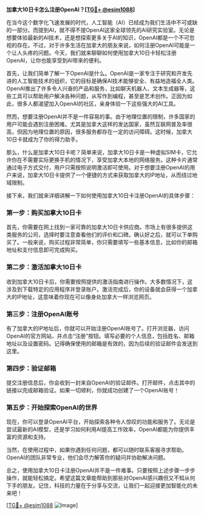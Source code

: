 **加拿大10日卡怎么注册OpenAI？[[TG💪+ @esim1088](https://t.me/s/esim1088)]**

在当今这个数字化飞速发展的时代，人工智能（AI）已经成为我们生活中不可或缺的一部分。而提到AI，就不得不提OpenAI这家全球领先的AI研究实验室。无论是想要体验最新的AI技术，还是想探索更多关于AI的知识，OpenAI都是一个不可忽视的存在。不过，对于许多生活在加拿大的朋友来说，如何注册OpenAI可能是一个让人头疼的问题。今天，我们就来聊聊如何使用加拿大10日卡轻松注册OpenAI，让你也能享受到AI带来的便利。

首先，让我们简单了解一下OpenAI是什么。OpenAI是一家专注于研究和开发先进的人工智能技术的组织，它的目标是确保AI技术能够安全、有益地造福全人类。OpenAI推出了许多令人兴奋的产品和服务，比如聊天机器人、文本生成器等，这些工具可以帮助用户解决各种问题，从写作到编程，甚至是艺术创作。正因为如此，很多人都渴望加入OpenAI的社区，亲身体验一下这些强大的AI工具。

然而，想要注册OpenAI并不是一件容易的事。由于地理位置的限制，许多国家的用户可能会遇到注册困难。尤其是加拿大这样的发达国家，虽然互联网普及率很高，但因为地理位置的原因，很多服务都存在一定的访问障碍。这时候，加拿大10日卡就成为了你的得力助手。

那么，什么是加拿大10日卡呢？简单来说，加拿大10日卡是一种虚拟SIM卡，它允许你在不需要实际更换手机的情况下，享受加拿大本地的网络服务。这种卡片通常通过电子方式交付，用户只需按照说明激活即可使用。对于想要注册OpenAI的用户来说，加拿大10日卡提供了一个便捷的方式来获取加拿大的IP地址，从而绕过地域限制。

接下来，我们就来详细讲解一下如何使用加拿大10日卡注册OpenAI的具体步骤：

### 第一步：购买加拿大10日卡

首先，你需要在网上找到一家可靠的加拿大10日卡供应商。市场上有很多提供这类服务的公司，选择时要注意查看他们的评价和口碑。确认好之后，就可以下单购买了。一般来说，购买过程非常简单，你只需要填写一些基本信息，比如你的邮箱地址和支付信息即可完成购买。

### 第二步：激活加拿大10日卡

收到加拿大10日卡后，你需要按照提供的激活指南进行操作。大多数情况下，这涉及到下载特定的应用程序并登录账户。激活完成后，你的设备就会获得一个加拿大的IP地址，这意味着你现在可以像身处加拿大一样浏览网页。

### 第三步：注册OpenAI账号

有了加拿大的IP地址后，你就可以开始注册OpenAI账号了。打开浏览器，访问OpenAI的官方网站，并点击“注册”按钮。填写必要的个人信息，包括姓名、邮箱地址以及设置密码。记得确保使用的邮箱是有效的，因为后续的验证邮件会发送到这里。

### 第四步：验证邮箱

提交注册信息后，你会收到一封来自OpenAI的验证邮件。打开邮件，点击其中的链接以完成邮箱验证。如果一切顺利，你就成功创建了一个OpenAI账号！

### 第五步：开始探索OpenAI的世界

现在，你可以登录OpenAI平台，开始探索各种令人惊叹的功能和服务了。无论是尝试最新的AI模型，还是学习如何利用AI提高工作效率，OpenAI都能为你提供丰富的资源和支持。

当然，在使用过程中，如果你遇到任何问题，都可以随时联系客服寻求帮助。OpenAI的团队非常专业，他们会尽力解答你的疑问并协助解决问题。

总之，使用加拿大10日卡注册OpenAI并不是一件难事。只要按照上述步骤一步步操作，就能轻松搞定。希望这篇文章能帮助到那些对OpenAI感兴趣但又不知从何下手的朋友。记住，科技的力量在于分享与交流，让我们一起迎接更加智能化的未来吧！

[[TG💪+ @esim1088](https://t.me/s/esim1088) ![Image](https://i.postimg.cc/4NQfJmqS/Snipaste-2025-05-13-00-14-12.png)]